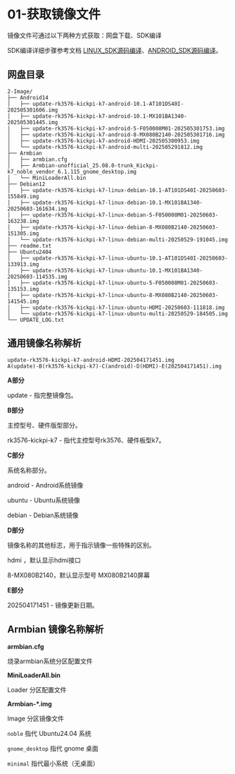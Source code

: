 # 01-获取镜像文件

镜像文件可通过以下两种方式获取：网盘下载、SDK编译

SDK编译详细步骤参考文档 [LINUX_SDK源码编译](../04-SDK编译/02-LINUX_SDK编译.md)、[ANDROID_SDK源码编译](../04-SDK编译/03-ANDROID_SDK编译.md)。



## 网盘目录

```
2-Image/
├── Android14
│   ├── update-rk3576-kickpi-k7-android-10.1-AT101DS40I-202505301606.img
│   ├── update-rk3576-kickpi-k7-android-10.1-MX101BA1340-202505301445.img
│   ├── update-rk3576-kickpi-k7-android-5-F050008M01-202505301753.img
│   ├── update-rk3576-kickpi-k7-android-8-MX080B2140-202505301716.img
│   ├── update-rk3576-kickpi-k7-android-HDMI-202505300953.img
│   └── update-rk3576-kickpi-k7-android-multi-202505291812.img
├── Armbian
│   ├── armbian.cfg
│   ├── Armbian-unofficial_25.08.0-trunk_Kickpi-k7_noble_vendor_6.1.115_gnome_desktop.img
│   └── MiniLoaderAll.bin
├── Debian12
│   ├── update-rk3576-kickpi-k7-linux-debian-10.1-AT101DS40I-20250603-155849.img
│   ├── update-rk3576-kickpi-k7-linux-debian-10.1-MX101BA1340-20250603-161634.img
│   ├── update-rk3576-kickpi-k7-linux-debian-5-F050008M01-20250603-163238.img
│   ├── update-rk3576-kickpi-k7-linux-debian-8-MX080B2140-20250603-151305.img
│   └── update-rk3576-kickpi-k7-linux-debian-multi-20250529-191045.img
├── readme.txt
├── Ubuntu2404
│   ├── update-rk3576-kickpi-k7-linux-ubuntu-10.1-AT101DS40I-20250603-133913.img
│   ├── update-rk3576-kickpi-k7-linux-ubuntu-10.1-MX101BA1340-20250603-114535.img
│   ├── update-rk3576-kickpi-k7-linux-ubuntu-5-F050008M01-20250603-135153.img
│   ├── update-rk3576-kickpi-k7-linux-ubuntu-8-MX080B2140-20250603-141545.img
│   ├── update-rk3576-kickpi-k7-linux-ubuntu-HDMI-20250603-111818.img
│   └── update-rk3576-kickpi-k7-linux-ubuntu-multi-20250529-184505.img
└── UPDATE_LOG.txt
```



## 通用镜像名称解析

```
update-rk3576-kickpi-k7-android-HDMI-202504171451.img
A(update)-B(rk3576-kickpi-k7)-C(android)-D(HDMI)-E(202504171451).img
```

**A部分**

update - 指完整镜像包。



**B部分**

主控型号、硬件版型部分。

rk3576-kickpi-k7 - 指代主控型号rk3576、硬件板型k7。



**C部分**

系统名称部分。

android - Android系统镜像

ubuntu - Ubuntu系统镜像

debian - Debian系统镜像



**D部分**

镜像名称的其他标志，用于指示镜像一些特殊的区别。

hdmi ，默认显示hdmi接口

8-MX080B2140，默认显示型号 MX080B2140屏幕



**E部分**

202504171451 - 镜像更新日期。



## Armbian 镜像名称解析

**armbian.cfg**

烧录armbian系统分区配置文件



**MiniLoaderAll.bin**

Loader 分区配置文件



**Armbian-*.img**

Image 分区镜像文件

`noble` 指代 Ubuntu24.04 系统

`gnome_desktop` 指代 gnome 桌面

`minimal` 指代最小系统（无桌面）